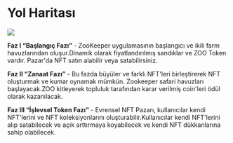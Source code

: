 # Yol Haritası

![](/roadmap.png)

**Faz I “Başlangıç Fazı”** - ZooKeeper uygulamasının başlangıcı ve ikili farm havuzlarından oluşur.Dinamik olarak fiyatlandırılmış sandıklar ve ZOO Token vardır. Pazar'da NFT satın alabilir veya satabilirsiniz.

**Faz II “Zanaat Fazı”** - Bu fazda büyüler ve farklı NFT'leri birleştirerek NFT oluşturmak ve kumar oynamak mümkün. Zookeeper safari havuzları başlayacak.ZOO kitleyerek topluluk tarafından karar verilmiş coin'leri ödül olarak kazanılacak.

**Faz III “İşlevsel Token Fazı”** - Evrensel NFT Pazarı, kullanıcılar kendi NFT'lerini ve NFT koleksiyonlarını oluşturabilir.Kullanıcılar kendi NFT'lerini alıp satabilecek ve açık arttırmaya koyabilecek ve kendi NFT dükkanlarına sahip olabilecek.